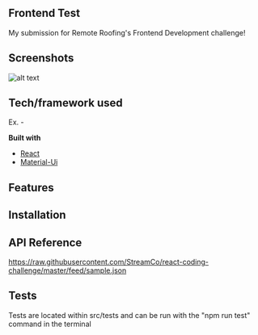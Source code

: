 ## Frontend Test
My submission for Remote Roofing's Frontend Development challenge!
 
## Screenshots
![alt text](https://photos.google.com/search/_tra_/photo/AF1QipPZAvyHcXEZRLfZmZibTErEwRIwV0fwOom30639)


## Tech/framework used
Ex. -

<b>Built with</b>
- [React](https://reactjs.org/)
- [Material-Ui](https://material-ui.com/)

## Features

## Installation


## API Reference
https://raw.githubusercontent.com/StreamCo/react-coding-challenge/master/feed/sample.json

## Tests
Tests are located within src/tests and can be run with the "npm run test" command in the terminal 

